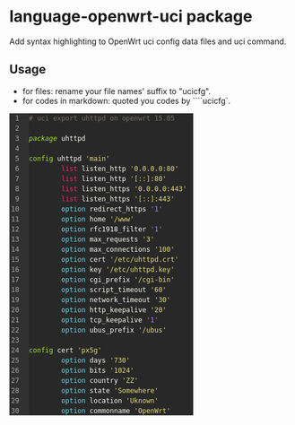# language-openwrt-uci package

Add syntax highlighting to OpenWrt uci config data files and uci command.

## Usage

- for files: rename your file names' suffix to "ucicfg".
- for codes in markdown: quoted you codes by ````ucicfg`.

![A screenshot of your package](https://raw.githubusercontent.com/iceway/language-openwrt-uci/master/sample.png)
